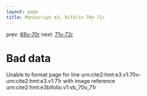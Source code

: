 ```yaml
---
layout: page
title: Manuscript e3, bifolio 70v-71r
---
```


prev: [69v-70r](../69v-70r/) next: [71v-72r](../71v-72r/)

# Bad data

Unable to format page for line urn:cite2:hmt:e3.v1:70v-urn:cite2:hmt:e3.v1:71r with image reference urn:cite2:hmt:e3bifolio.v1:vb_70v_71r
